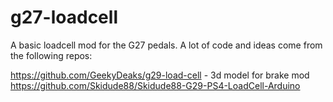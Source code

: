 # g27-loadcell

A basic loadcell mod for the G27 pedals. A lot of code and ideas come from the following repos:

https://github.com/GeekyDeaks/g29-load-cell - 3d model for brake mod
https://github.com/Skidude88/Skidude88-G29-PS4-LoadCell-Arduino
